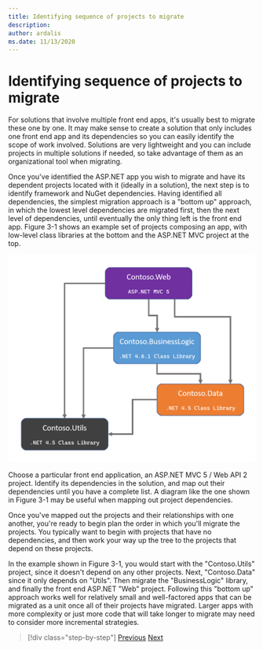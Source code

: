```yaml
---
title: Identifying sequence of projects to migrate
description: 
author: ardalis
ms.date: 11/13/2020
---
```


# Identifying sequence of projects to migrate

For solutions that involve multiple front end apps, it's usually best to migrate these one by one. It may make sense to create a solution that only includes one front end app and its dependencies so you can easily identify the scope of work involved. Solutions are very lightweight and you can include projects in multiple solutions if needed, so take advantage of them as an organizational tool when migrating.

Once you've identified the ASP.NET app you wish to migrate and have its dependent projects located with it (ideally in a solution), the next step is to identify framework and NuGet dependencies. Having identified all dependencies, the simplest migration approach is a "bottom up" approach, in which the lowest level dependencies are migrated first, then the next level of dependencies, until eventually the only thing left is the front end app. Figure 3-1 shows an example set of projects composing an app, with low-level class libraries at the bottom and the ASP.NET MVC project at the top.

![Project dependencies](./media/Figure3-1.png)

Choose a particular front end application, an ASP.NET MVC 5 / Web API 2 project. Identify its dependencies in the solution, and map out their dependencies until you have a complete list. A diagram like the one shown in Figure 3-1 may be useful when mapping out project dependencies.

Once you've mapped out the projects and their relationships with one another, you're ready to begin plan the order in which you'll migrate the projects. You typically want to begin with projects that have no dependencies, and then work your way up the tree to the projects that depend on these projects.

In the example shown in Figure 3-1, you would start with the "Contoso.Utils" project, since it doesn't depend on any other projects. Next, "Contoso.Data" since it only depends on "Utils". Then migrate the "BusinessLogic" library, and finally the front end ASP.NET "Web" project. Following this "bottom up" approach works well for relatively small and well-factored apps that can be migrated as a unit once all of their projects have migrated. Larger apps with more complexity or just more code that will take longer to migrate may need to consider more incremental strategies.

>[!div class="step-by-step"]
>[Previous](migrating-large-solutions.md)
>[Next](understand-update-dependencies.md)

